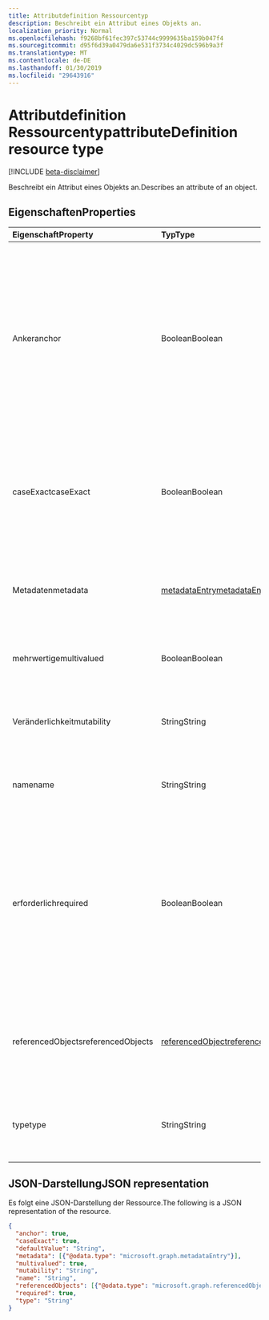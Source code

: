 ```yaml
---
title: Attributdefinition Ressourcentyp
description: Beschreibt ein Attribut eines Objekts an.
localization_priority: Normal
ms.openlocfilehash: f9268bf61fec397c53744c9999635ba159b047f4
ms.sourcegitcommit: d95f6d39a0479da6e531f3734c4029dc596b9a3f
ms.translationtype: MT
ms.contentlocale: de-DE
ms.lasthandoff: 01/30/2019
ms.locfileid: "29643916"
---
```

# <a name="attributedefinition-resource-type"></a><span data-ttu-id="0597f-103">Attributdefinition Ressourcentyp</span><span class="sxs-lookup"><span data-stu-id="0597f-103">attributeDefinition resource type</span></span>

[!INCLUDE [beta-disclaimer](../../includes/beta-disclaimer.md)]

<span data-ttu-id="0597f-104">Beschreibt ein Attribut eines Objekts an.</span><span class="sxs-lookup"><span data-stu-id="0597f-104">Describes an attribute of an object.</span></span>

## <a name="properties"></a><span data-ttu-id="0597f-105">Eigenschaften</span><span class="sxs-lookup"><span data-stu-id="0597f-105">Properties</span></span>

| <span data-ttu-id="0597f-106">Eigenschaft</span><span class="sxs-lookup"><span data-stu-id="0597f-106">Property</span></span>      | <span data-ttu-id="0597f-107">Typ</span><span class="sxs-lookup"><span data-stu-id="0597f-107">Type</span></span>      | <span data-ttu-id="0597f-108">Beschreibung</span><span class="sxs-lookup"><span data-stu-id="0597f-108">Description</span></span>    |
|:--------------|:----------|:---------------|
|<span data-ttu-id="0597f-109">Anker</span><span class="sxs-lookup"><span data-stu-id="0597f-109">anchor</span></span>         |<span data-ttu-id="0597f-110">Boolean</span><span class="sxs-lookup"><span data-stu-id="0597f-110">Boolean</span></span>    | <span data-ttu-id="0597f-111">`true`Wenn das Attribut als Anker für das Objekt verwendet werden soll.</span><span class="sxs-lookup"><span data-stu-id="0597f-111">`true` if the attribute should be used as the anchor for the object.</span></span> <span data-ttu-id="0597f-112">Anchor Attribute benötigen einen eindeutigen Wert, der ein Objekt identifiziert und unveränderlich sein müssen.</span><span class="sxs-lookup"><span data-stu-id="0597f-112">Anchor attributes must have a unique value identifying an object, and must be immutable.</span></span> <span data-ttu-id="0597f-113">Der Standardwert lautet `false`.</span><span class="sxs-lookup"><span data-stu-id="0597f-113">Default is `false`.</span></span> <span data-ttu-id="0597f-114">Eine und nur ein einziges die Attribute des Objekts muss als Verankerung Unterstützung der Synchronisierung festgelegt werden.</span><span class="sxs-lookup"><span data-stu-id="0597f-114">One, and only one, of the object's attributes must be designated as the anchor to support synchronization.</span></span> |
|<span data-ttu-id="0597f-115">caseExact</span><span class="sxs-lookup"><span data-stu-id="0597f-115">caseExact</span></span>      |<span data-ttu-id="0597f-116">Boolean</span><span class="sxs-lookup"><span data-stu-id="0597f-116">Boolean</span></span>    |<span data-ttu-id="0597f-117">`true`Wenn der Wert dieses Attributs wie die Groß-/Kleinschreibung beachtet behandelt werden soll.</span><span class="sxs-lookup"><span data-stu-id="0597f-117">`true` if value of this attribute should be treated as case-sensitive.</span></span> <span data-ttu-id="0597f-118">Diese Einstellung wirkt sich auf wie das Synchronisierungsmodul Änderungen für das Attribut erkennt.</span><span class="sxs-lookup"><span data-stu-id="0597f-118">This setting affects how the synchronization engine detects changes for the attribute.</span></span>|
|<span data-ttu-id="0597f-119">Metadaten</span><span class="sxs-lookup"><span data-stu-id="0597f-119">metadata</span></span>       |[<span data-ttu-id="0597f-120">metadataEntry</span><span class="sxs-lookup"><span data-stu-id="0597f-120">metadataEntry</span></span>](../resources/synchronization-metadataentry.md)    |<span data-ttu-id="0597f-121">Zusätzliche Erweiterungseigenschaften.</span><span class="sxs-lookup"><span data-stu-id="0597f-121">Additional extension properties.</span></span> <span data-ttu-id="0597f-122">Es sei denn, Sie explizit erwähnt, sollte Metadatenwerte nicht geändert werden.</span><span class="sxs-lookup"><span data-stu-id="0597f-122">Unless mentioned explicitly, metadata values should not be changed.</span></span>|
|<span data-ttu-id="0597f-123">mehrwertige</span><span class="sxs-lookup"><span data-stu-id="0597f-123">multivalued</span></span>    |<span data-ttu-id="0597f-124">Boolean</span><span class="sxs-lookup"><span data-stu-id="0597f-124">Boolean</span></span>    |<span data-ttu-id="0597f-125">`true`Wenn ein Attribut mehrere Werte zulässig sind.</span><span class="sxs-lookup"><span data-stu-id="0597f-125">`true` if an attribute can have multiple values.</span></span> <span data-ttu-id="0597f-126">Der Standardwert lautet `false`.</span><span class="sxs-lookup"><span data-stu-id="0597f-126">Default is `false`.</span></span>|
|<span data-ttu-id="0597f-127">Veränderlichkeit</span><span class="sxs-lookup"><span data-stu-id="0597f-127">mutability</span></span>     |<span data-ttu-id="0597f-128">String</span><span class="sxs-lookup"><span data-stu-id="0597f-128">String</span></span>     |<span data-ttu-id="0597f-129">Ein Attribut Veränderlichkeit.</span><span class="sxs-lookup"><span data-stu-id="0597f-129">An attribute's mutability.</span></span> <span data-ttu-id="0597f-130">Mögliche Werte sind: `ReadWrite`, `ReadOnly`, `Immutable`, `WriteOnly`.</span><span class="sxs-lookup"><span data-stu-id="0597f-130">Possible values are:  `ReadWrite`, `ReadOnly`, `Immutable`, `WriteOnly`.</span></span> <span data-ttu-id="0597f-131">Der Standardwert lautet `ReadWrite`.</span><span class="sxs-lookup"><span data-stu-id="0597f-131">Default is `ReadWrite`.</span></span>|
|<span data-ttu-id="0597f-132">name</span><span class="sxs-lookup"><span data-stu-id="0597f-132">name</span></span>           |<span data-ttu-id="0597f-133">String</span><span class="sxs-lookup"><span data-stu-id="0597f-133">String</span></span>     |<span data-ttu-id="0597f-134">Name des Attributs.</span><span class="sxs-lookup"><span data-stu-id="0597f-134">Name of the attribute.</span></span> <span data-ttu-id="0597f-135">Muss innerhalb der Objektdefinition eindeutig sein.</span><span class="sxs-lookup"><span data-stu-id="0597f-135">Must be unique within the object definition.</span></span> <span data-ttu-id="0597f-136">Lässt keine Nullwerte zu.</span><span class="sxs-lookup"><span data-stu-id="0597f-136">Not nullable.</span></span>|
|<span data-ttu-id="0597f-137">erforderlich</span><span class="sxs-lookup"><span data-stu-id="0597f-137">required</span></span>       |<span data-ttu-id="0597f-138">Boolean</span><span class="sxs-lookup"><span data-stu-id="0597f-138">Boolean</span></span>    |<span data-ttu-id="0597f-139">`true`Wenn das Attribut erforderlich ist.</span><span class="sxs-lookup"><span data-stu-id="0597f-139">`true` if attribute is required.</span></span> <span data-ttu-id="0597f-140">Objekt kann nicht erstellt werden, wenn die erforderlichen Attribute fehlen.</span><span class="sxs-lookup"><span data-stu-id="0597f-140">Object can not be created if any of the required attributes are missing.</span></span> <span data-ttu-id="0597f-141">Wenn das required-Attribut während der Synchronisierung keinen Wert aufweist, wird der Standardwert verwendet werden.</span><span class="sxs-lookup"><span data-stu-id="0597f-141">If during synchronization, the required attribute has no value, the default value will be used.</span></span> <span data-ttu-id="0597f-142">Wenn der Standardwert nicht festgelegt wurde, wird die Synchronisierung einen Fehler aufgezeichnet.</span><span class="sxs-lookup"><span data-stu-id="0597f-142">If default the value was not set, synchronization will record an error.</span></span>|
|<span data-ttu-id="0597f-143">referencedObjects</span><span class="sxs-lookup"><span data-stu-id="0597f-143">referencedObjects</span></span>|[<span data-ttu-id="0597f-144">referencedObject</span><span class="sxs-lookup"><span data-stu-id="0597f-144">referencedObject</span></span>](../resources/synchronization-referencedobject.md) |<span data-ttu-id="0597f-145">Für Attribute mit `reference` eingeben, Listen die Objekte verwiesen wird (beispielsweise die `manager` Attribut würde auflisten `User` als das referenzierte Objekt).</span><span class="sxs-lookup"><span data-stu-id="0597f-145">For attributes with `reference` type, lists referenced objects (for example, the `manager` attribute would list `User` as the referenced object).</span></span>|
|<span data-ttu-id="0597f-146">type</span><span class="sxs-lookup"><span data-stu-id="0597f-146">type</span></span>           |<span data-ttu-id="0597f-147">String</span><span class="sxs-lookup"><span data-stu-id="0597f-147">String</span></span>     |<span data-ttu-id="0597f-148">Attributtyp Wert.</span><span class="sxs-lookup"><span data-stu-id="0597f-148">Attribute value type.</span></span> <span data-ttu-id="0597f-149">Mögliche Werte: `String`, `Integer`, `Reference`, `Binary`, `Boolean`.</span><span class="sxs-lookup"><span data-stu-id="0597f-149">Possible values are: `String`, `Integer`, `Reference`, `Binary`, `Boolean`.</span></span> <span data-ttu-id="0597f-150">Der Standardwert lautet `String`.</span><span class="sxs-lookup"><span data-stu-id="0597f-150">Default is `String`.</span></span>|

## <a name="json-representation"></a><span data-ttu-id="0597f-151">JSON-Darstellung</span><span class="sxs-lookup"><span data-stu-id="0597f-151">JSON representation</span></span>

<span data-ttu-id="0597f-152">Es folgt eine JSON-Darstellung der Ressource.</span><span class="sxs-lookup"><span data-stu-id="0597f-152">The following is a JSON representation of the resource.</span></span>

<!-- {
  "blockType": "resource",
  "optionalProperties": [

  ],
  "@odata.type": "microsoft.graph.attributeDefinition"
}-->

```json
{
  "anchor": true,
  "caseExact": true,
  "defaultValue": "String",
  "metadata": [{"@odata.type": "microsoft.graph.metadataEntry"}],
  "multivalued": true,
  "mutability": "String",
  "name": "String",
  "referencedObjects": [{"@odata.type": "microsoft.graph.referencedObject"}],
  "required": true,
  "type": "String"
}

```

<!-- uuid: 8fcb5dbc-d5aa-4681-8e31-b001d5168d79
2015-10-25 14:57:30 UTC -->
<!--
{
  "type": "#page.annotation",
  "description": "attributeDefinition resource",
  "keywords": "",
  "section": "documentation",
  "tocPath": "",
  "suppressions": [
    "Error: /api-reference/beta/resources/synchronization-attributedefinition.md:\r\n      Exception processing links.\r\n    System.ArgumentException: Link Definition was null. Link text: !INCLUDE [beta-disclaimer](../../includes/beta-disclaimer.md)\r\n      at ApiDoctor.Validation.DocFile.get_LinkDestinations()\r\n      at ApiDoctor.Validation.DocSet.ValidateLinks(Boolean includeWarnings, String[] relativePathForFiles, IssueLogger issues, Boolean requireFilenameCaseMatch, Boolean printOrphanedFiles)"
  ]
}
-->
